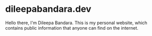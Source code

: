 # dileepabandara.dev
Hello there, I'm Dileepa Bandara. This is my personal website, which contains public information that anyone can find on the internet.
